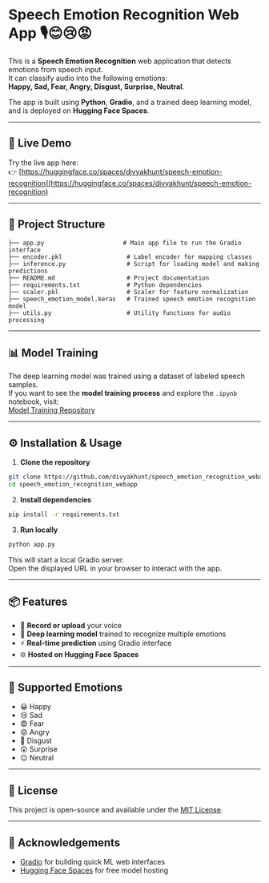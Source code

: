 # Speech Emotion Recognition Web App 🎙️😊😢😡

This is a **Speech Emotion Recognition** web application that detects emotions from speech input.  
It can classify audio into the following emotions:  
**Happy, Sad, Fear, Angry, Disgust, Surprise, Neutral**.

The app is built using **Python**, **Gradio**, and a trained deep learning model, and is deployed on **Hugging Face Spaces**.

---

## 🚀 Live Demo
Try the live app here:  
👉 [https://huggingface.co/spaces/divyakhunt/speech-emotion-recognition](https://huggingface.co/spaces/divyakhunt/speech-emotion-recognition)

---

## 📂 Project Structure

```
├── app.py                      # Main app file to run the Gradio interface
├── encoder.pkl                  # Label encoder for mapping classes
├── inference.py                 # Script for loading model and making predictions
├── README.md                    # Project documentation
├── requirements.txt             # Python dependencies
├── scaler.pkl                   # Scaler for feature normalization
├── speech_emotion_model.keras   # Trained speech emotion recognition model
├── utils.py                     # Utility functions for audio processing
```

---

## 📊 Model Training
The deep learning model was trained using a dataset of labeled speech samples.  
If you want to see the **model training process** and explore the `.ipynb` notebook, visit:  
[Model Training Repository](https://github.com/divyakhunt/speech_emotion_recognition)

---

## ⚙️ Installation & Usage

1. **Clone the repository**
```bash
git clone https://github.com/divyakhunt/speech_emotion_recognition_webapp.git
cd speech_emotion_recognition_webapp
```

2. **Install dependencies**
```bash
pip install -r requirements.txt
```

3. **Run locally**
```bash
python app.py
```
This will start a local Gradio server.  
Open the displayed URL in your browser to interact with the app.

---

## 📦 Features

- 🎤 **Record or upload** your voice
- 🧠 **Deep learning model** trained to recognize multiple emotions
- ⚡ **Real-time prediction** using Gradio interface
- 🌐 **Hosted on Hugging Face Spaces**

---

## 🎯 Supported Emotions
- 😀 Happy  
- 😢 Sad  
- 😨 Fear  
- 😡 Angry  
- 🤢 Disgust  
- 😲 Surprise  
- 😐 Neutral  

---

## 📜 License
This project is open-source and available under the [MIT License](LICENSE).

---

## 🙌 Acknowledgements
- [Gradio](https://www.gradio.app/) for building quick ML web interfaces
- [Hugging Face Spaces](https://huggingface.co/spaces) for free model hosting
